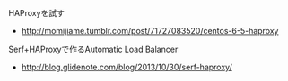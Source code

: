 HAProxyを試す
* http://momijiame.tumblr.com/post/71727083520/centos-6-5-haproxy

Serf+HAProxyで作るAutomatic Load Balancer
* http://blog.glidenote.com/blog/2013/10/30/serf-haproxy/

